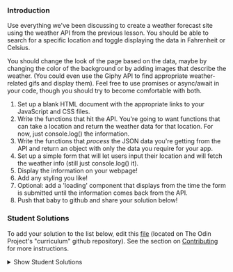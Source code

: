 ### Introduction
Use everything we've been discussing to create a weather forecast site using the weather API from the previous lesson. You should be able to search for a specific location and toggle displaying the data in Fahrenheit or Celsius.

You should change the look of the page based on the data, maybe by changing the color of the background or by adding images that describe the weather. (You could even use the Giphy API to find appropriate weather-related gifs and display them). Feel free to use promises or async/await in your code, though you should try to become comfortable with both.

1. Set up a blank HTML document with the appropriate links to your JavaScript and CSS files.
2. Write the functions that hit the API. You're going to want functions that can take a location and return the weather data for that location. For now, just console.log() the information.
3. Write the functions that _process_ the JSON data you're getting from the API and return an object with only the data you require for your app.
4. Set up a simple form that will let users input their location and will fetch the weather info (still just console.log() it).
5. Display the information on your webpage!
6. Add any styling you like!
7. Optional: add a 'loading' component that displays from the time the form is submitted until the information comes back from the API.
8. Push that baby to github and share your solution below!

### Student Solutions
To add your solution to the list below, edit this [file](https://github.com/TheOdinProject/curriculum/blob/master/javascript/async-apis/project.md) (located on The Odin Project's "curriculum" github repository). See the section on [Contributing](http://github.com/TheOdinProject/curriculum/blob/master/contributing.md) for more instructions.

<details markdown="block">
  <summary> Show Student Solutions </summary>

* Add your solution below this line!
* [Omar Mansour's React Solution](https://github.com/zamanstrosity-cell/weather-app) - [View in Browser](https://zamanstrosity-cell.github.io/weather-app)
* [vonhoro's React Solution](https://github.com/vonhoro/Weather-forecast) - [View in Browser](https://vonhoro.github.io/Weather-forecast/)
* [Sher's React Solution](https://github.com/sher-s7/react-weather-app) - [View in Browser](https://sher-s7.github.io/react-weather-app/)
* [guyroberts21's Solution](https://github.com/guyroberts21/weather-app) - [View in Browser](https://guyroberts21.github.io/weather-app/)
* [Jose Salvador's Solution](https://github.com/Jsalvadorpp/weather-angular) - [View in Browser](https://jsalvadorpp.github.io/weather-angular/)
* [Amdrija's Solution](https://github.com/Amdrija/weather-app/tree/master) - [View in Browser](https://amdrija.github.io/weather-app/)
* [Andres Ruiz's Solution](https://github.com/Andrsrz/weather-app) - [View in Browser](https://andrsrz.github.io/weather-app/)
* [Ylli's solution](https://github.com/yllabazi/weather-app) - [View in Browser](https://yllabazi.github.io/weather-app/)
* [Zayeer's solution](https://github.com/Zayeer/weather-app) - [View in Browser](https://zayeer.github.io/weather-app/)
* [Luky's Solution](https://github.com/lcyne/weather-app) - [View in Browser](https://lcyne.github.io/weather-app/)
* [hieu-ng's Solution](https://github.com/hieu-ng/weather-app) - [View in Browser](https://hieu-ng.github.io/weather-app/)
* [hu-ng's Solution](https://github.com/hu-ng/current-weather) - [View in Browser](https://hu-ng.github.io/current-weather/index.html)
* [Kimberly's Solution](https://github.com/kimberlyohq/weather-app) - [View in Browser](https://kimberlyohq.github.io/weather-app/)
* [Morgan's Solution](https://github.com/morganbonhomme/weather_app) - [View in Browser](https://morganbonhomme.github.io/weather_app/)
* [Chaitanya's Solution](https://github.com/Chaitanya-Raj/weather_app) - [View in Browser](https://chaitanya-raj.github.io/weather_app/)
* [Andrey's Solution](https://github.com/AndreySkopintsev/weather_app) - [View in Browser](https://andreyskopintsev.github.io/weather_app/)
* [Ludo's Solution](https://github.com/ludocourbin/weather-app/) - [View in Browser](https://weather-app-ludo.netlify.app/)
* [mjwills-inf's Solution](https://github.com/mjwills-inf/-TOP-weather/) - [View in Browser](https://mjwills-inf.github.io/-TOP-weather/)
* [jc's Solution](https://github.com/avazkhan2808/project-weather) - [View in Browser](https://avazkhan2808.github.io/project-weather/)
* [Andrea's Solution](https://github.com/fioriandrea/weather_app) - [View in Browser](https://fioriandrea.github.io/weather_app/)
* [Lenny's Solution](https://github.com/Lenn-e/weather-app) - [View in Browser](https://lenn-e.github.io/weather-app/)
* [Disco Trooper's Solution](https://github.com/disco-trooper/weather-app) - [View in Browser](https://disco-trooper.github.io/weather-app/)
* [Katarzyna Kaswen-Wilk's Solution](https://github.com/kikupiku/weather-app) - [View in Browser](https://kikupiku.github.io/weather-app/)
* [Simon's Solution](https://github.com/Sim-frpt/weather-app) - [View in Browser](https://sim-frpt.github.io/weather-app/)
* [Ini's Solution](https://github.com/ietienam/weather) - [View in Browser](https://ietienam.github.io/weather/)
* [Edem's Solution](https://github.com/edemagbenyo/weather-app-vanillajs) - [View in Browsesr](http://edemagbenyo.com/weather-app-vanillajs/)
* [James's Solution](https://github.com/ericksen-github/weather_api_app) - [View in Browser](https://ericksen-github.github.io/weather_api_app/)
* [yldrmali's Solution](https://github.com/yldrmali/weather_app/tree/master) - [View in Browsesr](https://yldrmali.github.io/weather_app/)
* [Kevin Vuong's Solution](https://github.com/fffear/weather-app) - [View in Browsesr](https://fffear.github.io/weather-app/)
* [eapenzacharias's Solution](https://github.com/eapenzacharias/weatherapp) - [View in Browser](https://eapenzacharias.github.io/weatherapp/)
* [Braxton Lemmon's Solution](https://github.com/braxtonlemmon/weather-app) - [View in Browser](https://braxtonlemmon.github.io/weather-app/)
* [Bollinca's Solution](https://github.com/bollinca/weather-app) - [View in Browser](https://bollinca.github.io/weather-app/)
* [Julio's Solution](https://github.com/julio22b/weather-project) - [View in Browser](https://julio22b.github.io/weather-project/)
* [Zakariye Yusuf's Solution](https://github.com/ZYusuf10/weatherForcast) - [View in Browser](https://zyusuf10.github.io/weatherForcast/)
* [Martink-rsa's Solution](https://github.com/martink-rsa/weather-forecast) - [View in Browser](https://martink-rsa.github.io/weather-forecast/)
* [Learnsometing's Solution](https://github.com/learnsometing/JS-weather-api-app) - [View in Browser](https://learnsometing.github.io/JS-weather-api-app/)
* [Daniel Wesego's Solution](https://github.com/DanielMitiku/weather-app) - [View in Browser](https://danielmitiku.github.io/weather-app)
* [Alain Suarez's Solution](https://gitlab.com/asuar/react-weather) - [View in Browser](https://asuar.gitlab.io/react-weather/)
* [Bojo's Solution](https://github.com/BojoZahariev/Weather-App) - [View in Browser](https://bojozahariev.github.io/Weather-App/)
* [Igorashs's Solution](https://github.com/igorashs/vue-weather-app) - [View in Browser](https://igorashs.github.io/vue-weather-app/)
* [Vedat's Solution](https://github.com/mvedataydin/react-weather) - [View in Browser](https://mvedataydin.github.io/react-weather/)
* [Solodov's Solution](https://github.com/solodov-dev/drops) - [View in Browser](https://solodov-dev.github.io/drops/)
* [John Paul's Solution](https://github.com/Omulosi/weather-app) - [View in Browser](https://omulosi.github.io/weather-app/)
* [Henry M. Kirya's Solution](https://github.com/harrika/oikendi) - [View in Browser](https://sveather.herokuapp.com/index.html)
* [Eljoey's Solution](https://github.com/eljoey/weather-2) - [View in Browser](https://eljoey.github.io/weather-2/)
* [ARaut9's Solution](https://github.com/ARaut9/weather_app) - [View in Browser](https://araut9.github.io/weather_app/)
* [Jason McKee's Solution](https://github.com/jttmckee/vue-weather-app) - [View in Browser](https://jttmckee.github.io/vue-weather-app/)
* [Max Garbers's Solution](https://github.com/bubblebooy/Odin-Javascript/tree/master/weather) - [Live preview](https://bubblebooy.github.io/Odin-Javascript/weather/build/index.html)
* [Roman Alenskiy's Solution](https://github.com/romalenskiy/react-weather) - [Live preview](https://react-weather228.herokuapp.com)
* [nmac's Solution](https://github.com/nmacawile/weather-map) - [View in Browser](https://nmacawile.github.io/weather-map)
* [Javier Machin's Solution](https://github.com/Javier-Machin/react-weather-app) - [View in Browser](https://javier-machin.github.io/react-weather-app/)
* [Waris's Solution](https://github.com/warisz/weather-app) - [View in Browser](https://cdn.rawgit.com/warisz/weather-app/323c36ae/index.html)
* [VladL2C's Solution](https://vladl2c.github.io/weather-api/) - [View in Browser](https://vladl2c.github.io/weather-api/)
* [Tamerlan1993's Solution](https://github.com/Tamerlan1993/hactktoberfest-2018/tree/master/weather-app) - [View in Browser](https://weather-app-vue.netlify.com/)
* [Luján Fernaud's Solution](https://github.com/lujanfernaud/js-weather-compare) - [View in Browser](http://lujanfernaud.com/js-weather-compare/)
* [gregthepeg's Solution](https://github.com/gregthepeg4/weatherapp) - [View in Browser](https://peaceful-dawn-67006.herokuapp.com/)
* [brxck's Solution](https://github.com/brxck/odin-weather) - [View in Browser](http://brockmcelroy.com/odin-weather/)
* [theghall's Promise Solution](https://github.com/theghall/odin-weather) - [theghall's async/await refactor](https://github.com/theghall/odin-weather-alt)
* [Jmooree30's Solution](https://github.com/jmooree30/weather-app) - [View in Browser](https://jmooree30.github.io/weather-app/)
* [Devon's Solution](https://github.com/defitjo/Weather-App) - [View in Browser](https://defitjo.github.io/Weather-App/)
* [hmbeale's Solution](https://github.com/hmbeale/weather) - [View in Browser](http://hmbeale.github.io/weather/)
* [Rémy's Solution](https://codepen.io/beumsk/pen/Xpbyxv) - [View in Browser](https://codepen.io/beumsk/full/Xpbyxv/)
* [Sava's Solution](https://github.com/SavaVuckovic/Weather-App)
* [Mike Smith's Solution](https://github.com/MikeSS281986/City-Weather-Search) - [View in Browser](https://city-weather-search.firebaseapp.com/)
* [Alvaro Sanchez's Solution](https://github.com/heyalvaro/weather.js) - [View in Browser](http://heyalvaro.com/weather.js/)
* [aznafro's Solution](https://github.com/aznafro/goodmorning) - [View in Browser](https://aznafro.github.io/goodmorning/)
* [Areeba's Solution](https://github.com/AREEBAISHTIAQ/Weather-app) - [View in Browser](https://areebaishtiaq.github.io/Weather-app/)
* [Taylor J's Solution](https://github.com/taylorjohannsen/weather-app) - [View in Browser](https://taylorjohannsen.github.io/weather-app/)
* [Halkim's Solution](https://github.com/halkim44/react-weather-app) - [View in Browser](https://halkim44.github.io/react-weather-app/)
* [JamCry's Solution](https://github.com/jamcry/js-weather-app) - [View in Browser](https://jamcry.github.io/js-weather-app/)
* [Yash Boura's Solution](https://github.com/yashboura303/weatherappReact) - [View in Browser](https://yashweatherapp.netlify.com/)
* [Krzysztof Sordyl's Solution](https://github.com/Verthon/Weather-App) - [View in Browser](https://verthon.github.io/Weather-App/)
* [Aron's Solution](https://github.com/aronfischer/react_weather_app) - [View in Browser](https://aronfischer.github.io/react_weather_app/)
* [Kelvin Liang's Solution](https://github.com/kelvin8773/odin-weather-app) - [View in Browser](https://my-weather-now.netlify.com/)
* [Emil Dimitrov's Solution](https://github.com/edmtrv/weather-app) - [View in Browser](https://edmtrv.github.io/weather-app/)
* [mmboyce's Solution](https://github.com/mmboyce/weather-app) - [View in Browser](https://mmboyce.github.io/weather-app/)
* [JoshAubrey's Solution](https://github.com/JoshAubrey/weather-app) - [View in Browser](https://joshaubrey.github.io/weather-app/)
* [0xtaf's Solution](https://github.com/0xtaf/weather-app) - [View in Browser](https://0xtaf.github.io/weather-app/)
* [Hamohuh's Solution](https://github.com/hamohuh/weather-app/tree/master) - [View in Browser](https://hamohuh.github.io/weather-app/)
* [barrysweeney's Solution](https://github.com/barrysweeney/weather-app) - [View in Browser](https://barrysweeney.github.io/weather-app/)
* [ranmaru22's Solution](https://github.com/ranmaru22/my-weather) - [View in Browser](https://ranmaru22.github.io/my-weather/)
* [Rey van den Berg's Solution](https://github.com/Rey810/Weather-App) - [View in Browser](https://rey810.github.io/Weather-App/)
* [thecodediver's Solution](https://github.com/thecodediver/api_testing) - [View in Browser](https://thecodediver.github.io/api_testing/)
* [m-rejdych's Solution](https://github.com/m-rejdych/Weather-App) - [View in Browser](https://m-rejdych.github.io/Weather-App/)
* [Joe Thompson's Solution](https://github.com/jlthompso/weather) - [View in Browser](https://jlthompso.github.io/weather/)
* [Ozan Sozuoz's Solution](https://github.com/ozansozuozgit/weather-app) - [View in Browser](https://ozansozuozgit.github.io/weather-app/)
* [Ricardo's Solution](https://github.com/ricardo-gonzalez-villegas/weather-react-app/tree/master) - [View in Browser](https://ricardo-gonzalez-villegas.github.io/weather-react-app/)
* [Tim Kelly's Solution](https://github.com/timkellytk/project-weather-app) - [View in Browser](https://timkellytk.github.io/project-weather-app/)
* [Nijepa's Solution](https://github.com/nijepa/weather-app) - [View in Browser](https://nijepa.github.io/weather-app/)
* [khabiirk's Solution](https://github.com/khabiirk/Weather) - [View in Browser](https://khabiirk.github.io/Weather/)
</details>

